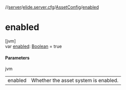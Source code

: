 //[server](../../../index.md)/[elide.server.cfg](../index.md)/[AssetConfig](index.md)/[enabled](enabled.md)

# enabled

[jvm]\
var [enabled](enabled.md): [Boolean](https://kotlinlang.org/api/latest/jvm/stdlib/kotlin/-boolean/index.html) = true

#### Parameters

jvm

| | |
|---|---|
| enabled | Whether the asset system is enabled. |
